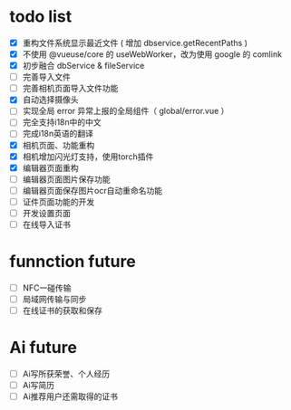 # todo list

- [x] 重构文件系统显示最近文件 ( 增加 dbservice.getRecentPaths )
- [x] 不使用 @vueuse/core 的 useWebWorker，改为使用 google 的 comlink
- [x] 初步融合 dbService & fileService
- [ ] 完善导入文件
- [ ] 完善相机页面导入文件功能
- [x] 自动选择摄像头
- [ ] 实现全局 error 异常上报的全局组件（ global/error.vue ）
- [ ] 完全支持i18n中的中文
- [ ] 完成i18n英语的翻译
- [x] 相机页面、功能重构
- [x] 相机增加闪光灯支持，使用torch插件
- [x] 编辑器页面重构
- [ ] 编辑器页面图片保存功能
- [ ] 编辑器页面保存图片ocr自动重命名功能
- [ ] 证件页面功能的开发
- [ ] 开发设置页面
- [ ] 在线导入证书

# funnction future

- [ ] NFC一碰传输
- [ ] 局域网传输与同步
- [ ] 在线证书的获取和保存

# Ai future

- [ ] Ai写所获荣誉、个人经历
- [ ] Ai写简历
- [ ] Ai推荐用户还需取得的证书